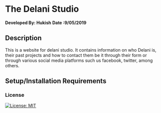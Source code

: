# The Delani Studio
**Developed By: Hukish**
**Date :9/05/2019**
## Description
This is a website for delani studio. It contains information on who Delani is, their past projects and how to contact them be it through their form or through various social media platforms such us facebook, twitter, among others.
## Setup/Installation Requirements

















### License
[![License: MIT](https://img.shields.io/badge/License-MIT-yellow.svg)](https://opensource.org/licenses/MIT)
